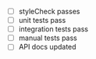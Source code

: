 - [ ] styleCheck passes
- [ ] unit tests pass
- [ ] integration tests pass
- [ ] manual tests pass
- [ ] API docs updated
